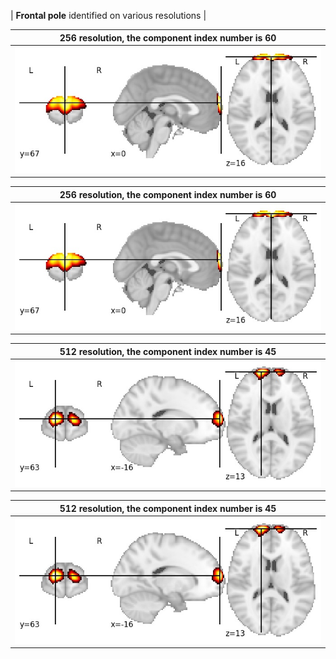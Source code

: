 


| **Frontal pole** identified on various resolutions |

| 256 resolution, the component index number is 60|  
|:---:|  
| ![Component 256](../256/final/60.jpg "From component 256: Frontal pole") |

| 256 resolution, the component index number is 60|  
|:---:|  
| ![Component 256](../256/final/60.jpg "From component 256: Frontal pole") |

| 512 resolution, the component index number is 45|  
|:---:|  
| ![Component 512](../512/final/45.jpg "From component 512: Frontal pole") |

| 512 resolution, the component index number is 45|  
|:---:|  
| ![Component 512](../512/final/45.jpg "From component 512: Frontal pole") |